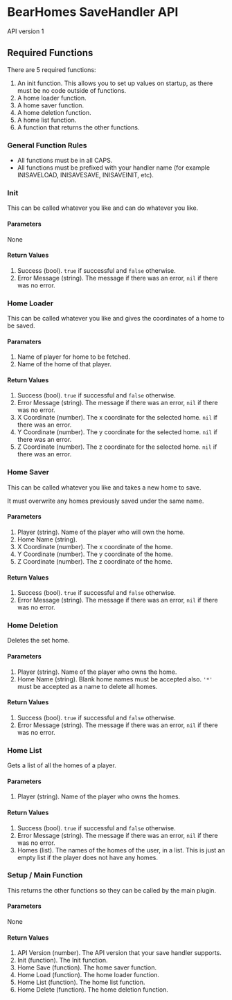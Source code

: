 BearHomes SaveHandler API
=========================

API version 1

Required Functions
------------------

There are 5 required functions:

 1. An init function. This allows you to set up values on startup, as there must be no code outside of functions.
 2. A home loader function.
 3. A home saver function.
 4. A home deletion function.
 5. A home list function.
 7. A function that returns the other functions.

### General Function Rules

 * All functions must be in all CAPS.
 * All functions must be prefixed with your handler name (for example INISAVELOAD, INISAVESAVE, INISAVEINIT, etc).

### Init

This can be called whatever you like and can do whatever you like.

#### Parameters

None

#### Return Values

 1. Success (bool). `true` if successful and `false` otherwise.
 2. Error Message (string). The message if there was an error, `nil` if there was no error.

### Home Loader

This can be called whatever you like and gives the coordinates of a home to be saved.

#### Paramaters

 1. Name of player for home to be fetched.
 2. Name of the home of that player.

#### Return Values

 1. Success (bool). `true` if successful and `false` otherwise.
 2. Error Message (string). The message if there was an error, `nil` if there was no error.
 3. X Coordinate (number). The x coordinate for the selected home. `nil` if there was an error.
 4. Y Coordinate (number). The y coordinate for the selected home. `nil` if there was an error.
 5. Z Coordinate (number). The z coordinate for the selected home. `nil` if there was an error.

### Home Saver

This can be called whatever you like and takes a new home to save.

It must overwrite any homes previously saved under the same name.

#### Parameters

 1. Player (string). Name of the player who will own the home.
 2. Home Name (string).
 3. X Coordinate (number). The x coordinate of the home. 
 4. Y Coordinate (number). The y coordinate of the home. 
 5. Z Coordinate (number). The z coordinate of the home. 

#### Return Values

 1. Success (bool). `true` if successful and `false` otherwise.
 2. Error Message (string). The message if there was an error, `nil` if there was no error.

### Home Deletion

Deletes the set home.

#### Parameters

 1. Player (string). Name of the player who owns the home.
 2. Home Name (string). Blank home names must be accepted also. `'*'` must be accepted as a name to delete all homes.

#### Return Values

 1. Success (bool). `true` if successful and `false` otherwise.
 2. Error Message (string). The message if there was an error, `nil` if there was no error.

### Home List

Gets a list of all the homes of a player.

#### Parameters

 1. Player (string). Name of the player who owns the homes.

#### Return Values

 1. Success (bool). `true` if successful and `false` otherwise.
 2. Error Message (string). The message if there was an error, `nil` if there was no error.
 3. Homes (list). The names of the homes of the user, in a list. This is just an empty list if the player does not have any homes.

### Setup / Main Function

This returns the other functions so they can be called by the main plugin.

#### Parameters

None

#### Return Values

 1. API Version (number). The API version that your save handler supports.
 2. Init (function). The Init function.
 3. Home Save (function). The home saver function.
 4. Home Load (function). The home loader function.
 5. Home List (function). The home list function.
 5. Home Delete (function). The home deletion function.
